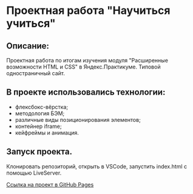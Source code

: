 # Проектная работа "Научиться учиться"

## Описание:
Проектная работа по итогам изучения модуля "Расширенные возможности HTML и CSS" в Яндекс.Практикуме.
Типовой одностраничный сайт.

## В проекте использовались технологии:
* флексбокс-вёрстка;
* методология БЭМ;
* различные виды позиционирования элементов;
* контейнер iframe;
* кейфреймы и анимация.

## Запуск проекта.
Клонировать репозиторий, открыть в VSCode, запустить index.html с помощью LiveServer.

[Ссылка на проект в GitHub Pages](https://e-zotova.github.io/how-to-learn/)
